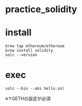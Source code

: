 # practice_solidity

# install

```
brew tap ethereum/ethereum
brew install solidity
solc --version
```

# exec 

```
solc --bin --abi hello.sol
```

※↑GETHの設定が必須


